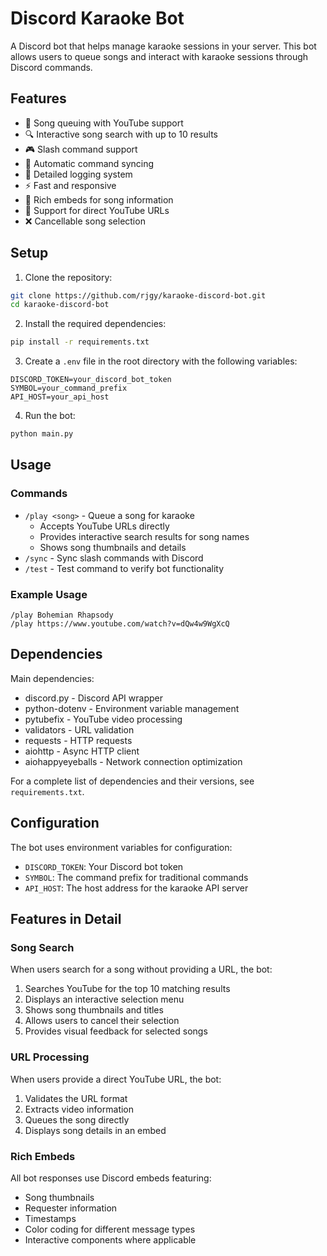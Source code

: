 # Discord Karaoke Bot

A Discord bot that helps manage karaoke sessions in your server. This bot allows users to queue songs and interact with karaoke sessions through Discord commands.

## Features

- 🎵 Song queuing with YouTube support
- 🔍 Interactive song search with up to 10 results
- 🎮 Slash command support
- 🔄 Automatic command syncing
- 📝 Detailed logging system
- ⚡ Fast and responsive
- 🎨 Rich embeds for song information
- 🔗 Support for direct YouTube URLs
- ❌ Cancellable song selection

## Setup

1. Clone the repository:
```bash
git clone https://github.com/rjgy/karaoke-discord-bot.git
cd karaoke-discord-bot
```

2. Install the required dependencies:
```bash
pip install -r requirements.txt
```

3. Create a `.env` file in the root directory with the following variables:
```env
DISCORD_TOKEN=your_discord_bot_token
SYMBOL=your_command_prefix
API_HOST=your_api_host
```

4. Run the bot:
```bash
python main.py
```

## Usage

### Commands

- `/play <song>` - Queue a song for karaoke
  - Accepts YouTube URLs directly
  - Provides interactive search results for song names
  - Shows song thumbnails and details
- `/sync` - Sync slash commands with Discord
- `/test` - Test command to verify bot functionality

### Example Usage
```
/play Bohemian Rhapsody
/play https://www.youtube.com/watch?v=dQw4w9WgXcQ
```

## Dependencies

Main dependencies:
- discord.py - Discord API wrapper
- python-dotenv - Environment variable management
- pytubefix - YouTube video processing
- validators - URL validation
- requests - HTTP requests
- aiohttp - Async HTTP client
- aiohappyeyeballs - Network connection optimization

For a complete list of dependencies and their versions, see `requirements.txt`.

## Configuration

The bot uses environment variables for configuration:
- `DISCORD_TOKEN`: Your Discord bot token
- `SYMBOL`: The command prefix for traditional commands
- `API_HOST`: The host address for the karaoke API server

## Features in Detail

### Song Search
When users search for a song without providing a URL, the bot:
1. Searches YouTube for the top 10 matching results
2. Displays an interactive selection menu
3. Shows song thumbnails and titles
4. Allows users to cancel their selection
5. Provides visual feedback for selected songs

### URL Processing
When users provide a direct YouTube URL, the bot:
1. Validates the URL format
2. Extracts video information
3. Queues the song directly
4. Displays song details in an embed

### Rich Embeds
All bot responses use Discord embeds featuring:
- Song thumbnails
- Requester information
- Timestamps
- Color coding for different message types
- Interactive components where applicable